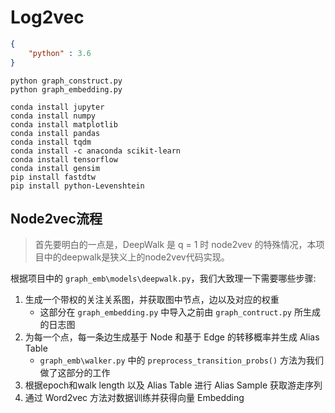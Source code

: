 # Log2vec

```json
{
    "python" : 3.6
}
```

```shell
python graph_construct.py
python graph_embedding.py

```
```shell
conda install jupyter
conda install numpy
conda install matplotlib
conda install pandas
conda install tqdm
conda install -c anaconda scikit-learn
conda install tensorflow
conda install gensim
pip install fastdtw
pip install python-Levenshtein
```

## Node2vec流程
> 首先要明白的一点是，DeepWalk 是 q = 1 时 node2vev 的特殊情况，本项目中的deepwalk是狭义上的node2vev代码实现。

根据项目中的 `graph_emb\models\deepwalk.py`，我们大致理一下需要哪些步骤:
1. 生成一个带权的关注关系图，并获取图中节点，边以及对应的权重
   - 这部分在 `graph_embedding.py` 中导入之前由 `graph_contruct.py` 所生成的日志图
2. 为每一个点，每一条边生成基于 Node 和基于 Edge 的转移概率并生成 Alias Table
   - `graph_emb\walker.py` 中的 `preprocess_transition_probs()` 方法为我们做了这部分的工作
3. 根据epoch和walk length 以及 Alias Table 进行 Alias Sample 获取游走序列
4. 通过 Word2vec 方法对数据训练并获得向量 Embedding



